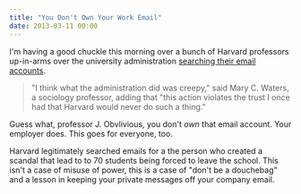 ```yaml
---
title: "You Don't Own Your Work Email"
date: 2013-03-11 00:00
---
```


<import><p>I'm having a good chuckle this morning over a bunch of Harvard professors up-in-arms over the university administration <a href="http://www.nytimes.com/2013/03/11/us/harvard-e-mail-search-stuns-faculty-members.html?pagewanted=all&amp;_r=0">searching their email accounts</a>. </p>

<blockquote>
  <p>"I think what the administration did was creepy," said Mary C. Waters, a sociology professor, adding that "this action violates the trust I once had that Harvard would never do such a thing."</p>
</blockquote>

<p>Guess what, professor J. Obvlivious, you don't <em>own</em> that email account. Your employer does. This goes for everyone, too. </p>

<p>Harvard legitimately searched emails for a the person who created a scandal that lead to to 70 students being forced to leave the school. This isn't a case of misuse of power, this is a case of "don't be a douchebag" and a lesson in keeping your private messages off your company email.</p></import>

<!-- more -->

